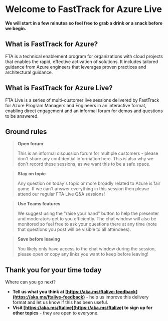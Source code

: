# Welcome to FastTrack for Azure Live

**We will start in a few minutes so feel free to grab a drink or a snack before we begin.**

## What is FastTrack for Azure?

FTA is a technical enablement program for organizations with cloud projects that enables the rapid, effective activation of solutions. It includes tailored guidance from Azure engineers that leverages proven practices and architectural guidance.

## What is FastTrack for Azure Live?

FTA Live is a series of multi-customer live sessions delivered by FastTrack for Azure Program Managers and Engineers in an interactive format, enabling direct engagement and an informal forum for demos and questions to be answered.

## Ground rules

> **Open forum**
>
> This is an informal discussion forum for multiple customers - please don't share any confidential information here. This is also why we don't record these sessions, as we want this to be a safe space.

> **Stay on topic**
>
> Any question on today's topic or more broadly related to Azure is fair game. If we can't answer everything in this session then please attend our regular FTA Live Q&A sessions!

> **Use Teams features**
>
> We suggest using the "raise your hand" button to help the presenter and moderators get to you efficiently. The chat window will also be monitored so feel free to ask your questions there at any time (note that questions you post will be visible to all attendees).

> **Save before leaving**
>
> You likely only have access to the chat window during the session, please open or copy any links you want to keep before leaving!

## Thank you for your time today

Where can you go next?

- **Tell us what you think at [https://aka.ms/ftalive-feedback](https://aka.ms/ftalive-feedback)** - help us improve this delivery format and let us know if this has been useful.
- **Visit [https://aka.ms/ftalive](https://aka.ms/ftalive) to sign up for other topics** - they are open to everyone.
